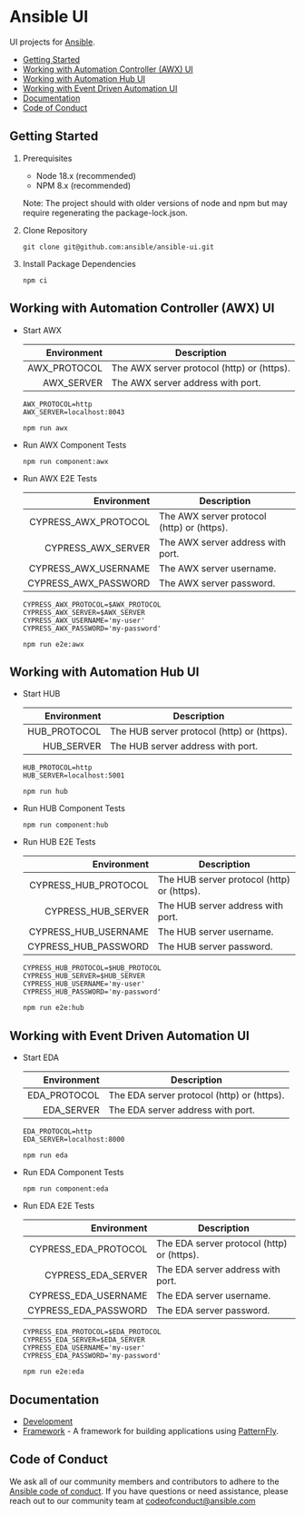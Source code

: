 # Ansible UI

UI projects for [Ansible](https://www.ansible.com).

- [Getting Started](#getting-started)
- [Working with Automation Controller (AWX) UI](#working-with-automation-controller-awx-ui)
- [Working with Automation Hub UI](#working-with-automation-hub-ui)
- [Working with Event Driven Automation UI](#working-with-event-driven-automation-ui)
- [Documentation](#documentation)
- [Code of Conduct](#code-of-conduct)

## Getting Started

1. Prerequisites

   - Node 18.x (recommended)
   - NPM 8.x (recommended)

   Note: The project should with older versions of node and npm but may require regenerating the package-lock.json.

2. Clone Repository

   ```
   git clone git@github.com:ansible/ansible-ui.git
   ```

3. Install Package Dependencies

   ```
   npm ci
   ```

## Working with Automation Controller (AWX) UI

- Start AWX

  |  Environment | Description                                |
  | -----------: | ------------------------------------------ |
  | AWX_PROTOCOL | The AWX server protocol (http) or (https). |
  |   AWX_SERVER | The AWX server address with port.          |

  ```
  AWX_PROTOCOL=http
  AWX_SERVER=localhost:8043
  ```

  ```
  npm run awx
  ```

- Run AWX Component Tests

  ```
  npm run component:awx
  ```

- Run AWX E2E Tests

  |          Environment | Description                                |
  | -------------------: | ------------------------------------------ |
  | CYPRESS_AWX_PROTOCOL | The AWX server protocol (http) or (https). |
  |   CYPRESS_AWX_SERVER | The AWX server address with port.          |
  | CYPRESS_AWX_USERNAME | The AWX server username.                   |
  | CYPRESS_AWX_PASSWORD | The AWX server password.                   |

  ```
  CYPRESS_AWX_PROTOCOL=$AWX_PROTOCOL
  CYPRESS_AWX_SERVER=$AWX_SERVER
  CYPRESS_AWX_USERNAME='my-user'
  CYPRESS_AWX_PASSWORD='my-password'
  ```

  ```
  npm run e2e:awx
  ```

## Working with Automation Hub UI

- Start HUB

  |  Environment | Description                                |
  | -----------: | ------------------------------------------ |
  | HUB_PROTOCOL | The HUB server protocol (http) or (https). |
  |   HUB_SERVER | The HUB server address with port.          |

  ```
  HUB_PROTOCOL=http
  HUB_SERVER=localhost:5001
  ```

  ```
  npm run hub
  ```

- Run HUB Component Tests

  ```
  npm run component:hub
  ```

- Run HUB E2E Tests

  |          Environment | Description                                |
  | -------------------: | ------------------------------------------ |
  | CYPRESS_HUB_PROTOCOL | The HUB server protocol (http) or (https). |
  |   CYPRESS_HUB_SERVER | The HUB server address with port.          |
  | CYPRESS_HUB_USERNAME | The HUB server username.                   |
  | CYPRESS_HUB_PASSWORD | The HUB server password.                   |

  ```
  CYPRESS_HUB_PROTOCOL=$HUB_PROTOCOL
  CYPRESS_HUB_SERVER=$HUB_SERVER
  CYPRESS_HUB_USERNAME='my-user'
  CYPRESS_HUB_PASSWORD='my-password'
  ```

  ```
  npm run e2e:hub
  ```

## Working with Event Driven Automation UI

- Start EDA

  |  Environment | Description                                |
  | -----------: | ------------------------------------------ |
  | EDA_PROTOCOL | The EDA server protocol (http) or (https). |
  |   EDA_SERVER | The EDA server address with port.          |

  ```
  EDA_PROTOCOL=http
  EDA_SERVER=localhost:8000
  ```

  ```
  npm run eda
  ```

- Run EDA Component Tests

  ```
  npm run component:eda
  ```

- Run EDA E2E Tests

  |          Environment | Description                                |
  | -------------------: | ------------------------------------------ |
  | CYPRESS_EDA_PROTOCOL | The EDA server protocol (http) or (https). |
  |   CYPRESS_EDA_SERVER | The EDA server address with port.          |
  | CYPRESS_EDA_USERNAME | The EDA server username.                   |
  | CYPRESS_EDA_PASSWORD | The EDA server password.                   |

  ```
  CYPRESS_EDA_PROTOCOL=$EDA_PROTOCOL
  CYPRESS_EDA_SERVER=$EDA_SERVER
  CYPRESS_EDA_USERNAME='my-user'
  CYPRESS_EDA_PASSWORD='my-password'
  ```

  ```
  npm run e2e:eda
  ```

## Documentation

- [Development](./docs/DEVELOPMENT.md)
- [Framework](./framework/README.md) - A framework for building applications using [PatternFly](https://www.patternfly.org).

## Code of Conduct

We ask all of our community members and contributors to adhere to the [Ansible code of conduct](http://docs.ansible.com/ansible/latest/community/code_of_conduct.html). If you have questions or need assistance, please reach out to our community team at [codeofconduct@ansible.com](mailto:codeofconduct@ansible.com)
